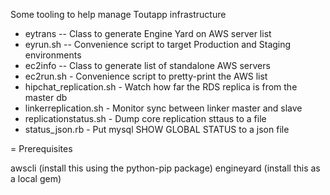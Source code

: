 Some tooling to help manage Toutapp infrastructure

* eytrans -- Class to generate Engine Yard on AWS server list
* eyrun.sh -- Convenience script to target Production and Staging environments
* ec2info -- Class to generate list of standalone AWS servers
* ec2run.sh - Convenience script to pretty-print the AWS list
* hipchat_replication.sh - Watch how far the RDS replica is from the master db
* linkerreplication.sh - Monitor sync between linker master and slave
* replicationstatus.sh - Dump core replication sttaus to a file
* status_json.rb - Put mysql SHOW GLOBAL STATUS to a json file

= Prerequisites

awscli (install this using the python-pip package)
engineyard (install this as a local gem)